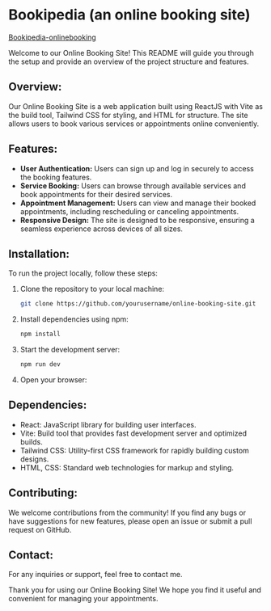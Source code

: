 # Bookipedia (an online booking site)
[Bookipedia-onlinebooking](https://bookipedia-onlinebooking.netlify.app)

Welcome to our Online Booking Site! This README will guide you through the setup and provide an overview of the project structure and features.

## Overview:
Our Online Booking Site is a web application built using ReactJS with Vite as the build tool, Tailwind CSS for styling, and HTML for structure. The site allows users to book various services or appointments online conveniently.

## Features:
- **User Authentication:** Users can sign up and log in securely to access the booking features.
- **Service Booking:** Users can browse through available services and book appointments for their desired services.
- **Appointment Management:** Users can view and manage their booked appointments, including rescheduling or canceling appointments.
- **Responsive Design:** The site is designed to be responsive, ensuring a seamless experience across devices of all sizes.

## Installation:
To run the project locally, follow these steps:

1. Clone the repository to your local machine:
   ```bash
   git clone https://github.com/yourusername/online-booking-site.git
   
2. Install dependencies using npm:
   ```bash
   npm install
   
3. Start the development server:
    ```bash
   npm run dev
    ```

4. Open your browser:


## Dependencies:
  - React: JavaScript library for building user interfaces.
  - Vite: Build tool that provides fast development server and optimized builds.
  - Tailwind CSS: Utility-first CSS framework for rapidly building custom designs.
  - HTML, CSS: Standard web technologies for markup and styling.

## Contributing:
We welcome contributions from the community! If you find any bugs or have suggestions for new features, please open an issue or submit a pull request on GitHub.

## Contact:
For any inquiries or support, feel free to contact me.

Thank you for using our Online Booking Site! We hope you find it useful and convenient for managing your appointments.
